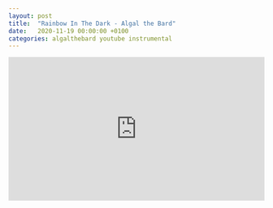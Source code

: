 ```yaml
---
layout: post
title:  "Rainbow In The Dark - Algal the Bard"
date:   2020-11-19 00:00:00 +0100
categories: algalthebard youtube instrumental
---
```

<style>.embed-container { position: relative; padding-bottom: 56.25%; height: 0; overflow: hidden; max-width: 100%; } .embed-container iframe, .embed-container object, .embed-container embed { position: absolute; top: 0; left: 0; width: 100%; height: 100%; }</style><div class='embed-container'><iframe src='https://www.youtube.com/embed/9ry0MoTLb0Q' frameborder='0' allowfullscreen></iframe></div>
